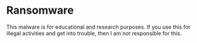 # Ransomware
This malware is for educational and research purposes. If you use this for illegal activities and get into trouble, then I am not responsible for this.
